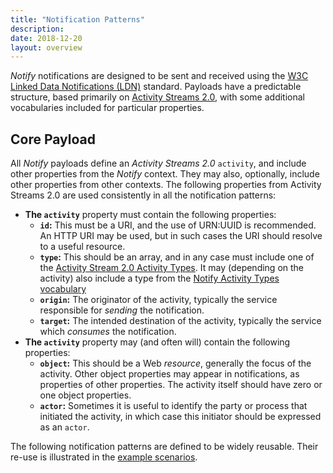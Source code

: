 ```yaml
---
title: "Notification Patterns"
description:
date: 2018-12-20
layout: overview
---
```


*Notify* notifications are designed to be sent and received using the [W3C Linked Data Notifications (LDN)](https://www.w3.org/TR/2017/REC-ldn-20170502/) standard. Payloads have a predictable structure, based primarily
on [Activity Streams 2.0](https://www.w3.org/TR/activitystreams-core/), with some additional vocabularies included for particular properties.

## Core Payload
All *Notify* payloads define an *Activity Streams 2.0* `activity`, and include other properties from the *Notify* context. They may also, optionally, include other properties from other contexts. The following properties from Activity Streams 2.0 are used consistently in all the
notification patterns:

* **The `activity`** property must contain the following properties:
    * **`id`:** This must be a URI, and the use of URN:UUID is recommended. An HTTP URI may be used, but in such cases the URI should resolve to a useful resource.
    * **`type`:** This should be an array, and in any case must include one of the [Activity Stream 2.0 Activity Types](https://www.w3.org/TR/activitystreams-vocabulary/). It may (depending on the activity) also include a type from the [Notify Activity Types vocabulary](/vocabularies/activity_types/)
    * **`origin`:** The originator of the activity, typically the service responsible for *sending* the notification.
    * **`target`:** The intended destination of the activity, typically the service which *consumes* the notification.
* **The `activity`** property may (and often will) contain the following properties:
    * **`object`:** This should be a Web *resource*, generally the focus of the activity. Other object properties may appear in notifications, as properties of other properties. The activity itself should have zero or one object properties.
    * **`actor`:** Sometimes it is useful to identify the party or process that initiated the activity, in which case this initiator should be expressed as an `actor`.

The following notification patterns are defined to be widely reusable. Their re-use is illustrated in the [example scenarios](/scenarios/).